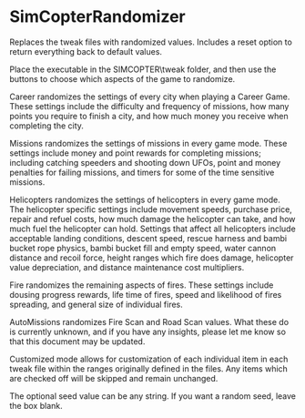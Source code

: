 # SimCopterRandomizer
Replaces the tweak files with randomized values. Includes a reset option to return everything back to default values.

Place the executable in the SIMCOPTER\tweak folder, and then use the buttons to choose which aspects of the game to randomize.

Career randomizes the settings of every city when playing a Career Game. These settings include the difficulty and frequency of missions, how many points you require to finish a city, and how much money you receive when completing the city.

Missions randomizes the settings of missions in every game mode. These settings include money and point rewards for completing missions; including catching speeders and shooting down UFOs, point and money penalties for failing missions, and timers for some of the time sensitive missions.

Helicopters randomizes the settings of helicopters in every game mode. The helicopter specific settings include movement speeds, purchase price, repair and refuel costs, how much damage the helicopter can take, and how much fuel the helicopter can hold. Settings that affect all helicopters include acceptable landing conditions, descent speed, rescue harness and bambi bucket rope physics, bambi bucket fill and empty speed, water cannon distance and recoil force, height ranges which fire does damage, helicopter value depreciation, and distance maintenance cost multipliers.

Fire randomizes the remaining aspects of fires. These settings include dousing progress rewards, life time of fires, speed and likelihood of fires spreading, and general size of individual fires.

AutoMissions randomizes Fire Scan and Road Scan values. What these do is currently unknown, and if you have any insights, please let me know so that this document may be updated.

Customized mode allows for customization of each individual item in each tweak file within the ranges originally defined in the files. Any items which are checked off will be skipped and remain unchanged.

The optional seed value can be any string. If you want a random seed, leave the box blank.
